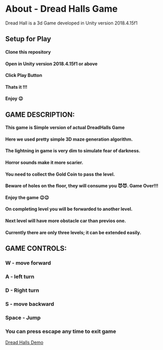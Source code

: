 # About - Dread Halls Game
Dread Hall is a 3d Game developed in Unity version 2018.4.15f1

## Setup for Play
#### Clone this repository
#### Open in Unity version 2018.4.15f1 or above
#### Click Play Button
#### Thats it !!!
#### Enjoy 😉

## GAME DESCRIPTION:
#### This game is Simple version of actual DreadHalls Game
#### Here we used pretty simple 3D maze generation algorithm.
#### The lightning in game is very dim to simulate fear of darkness.
#### Horror sounds make it more scarier.
#### You need to collect the Gold Coin to pass the level.
#### Beware of holes on the floor, they will consume you 😈😈. Game Over!!!
#### Enjoy the game 😉😉

#### On completing level you will be forwarded to another level.
#### Next level will have more obstacle car than previos one.
#### Currently there are only three levels; it can be extended easily.

## GAME CONTROLS:
### W - move forward
### A - left turn
### D - Right turn
### S - move backward
### Space - Jump

### You can press escape any time to exit game

[Dread Halls Demo](https://www.youtube.com/watch?v=7Q3pMRDQT5w)
